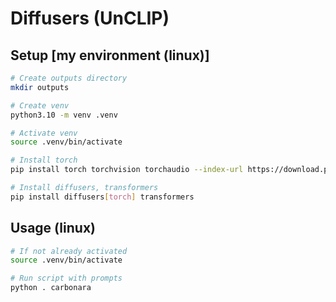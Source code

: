 # Diffusers (UnCLIP)

## Setup [my environment (linux)]

```bash
# Create outputs directory
mkdir outputs

# Create venv
python3.10 -m venv .venv

# Activate venv
source .venv/bin/activate

# Install torch
pip install torch torchvision torchaudio --index-url https://download.pytorch.org/whl/cu117

# Install diffusers, transformers
pip install diffusers[torch] transformers
```

## Usage (linux)

```bash
# If not already activated
source .venv/bin/activate

# Run script with prompts
python . carbonara
```
